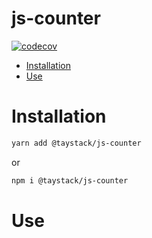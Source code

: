 # js-counter

[![codecov](https://codecov.io/gh/taystack/js-counter/branch/master/graph/badge.svg)](https://codecov.io/gh/taystack/js-counter)

 - [Installation](#insatllation)
 - [Use](#use)

# Installation

```bash
yarn add @taystack/js-counter
```

or

```bash
npm i @taystack/js-counter
```

# Use
